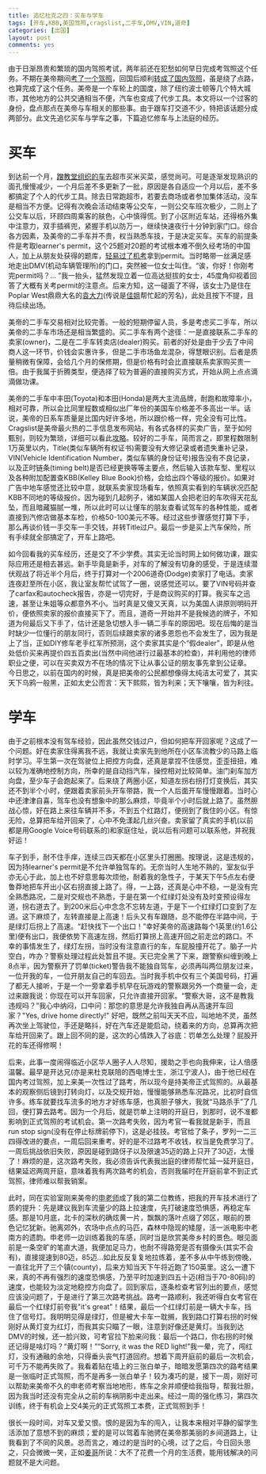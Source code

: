 ```yaml
---
title: 追忆杜克之四：买车与学车
tags: [开车,KBB,美国驾照,cragslist,二手车,DMV,VIN,道奇]
categories: [出国]
layout: post
comments: yes
---
```


由于日渐昂贵和繁琐的国内驾照考试，两年前还在犯愁如何早日完成考驾照这个任务。不期在美帝期间[考了一个驾照](http://sixf.org/cn/2014/01/us-driver-license-nc)，回国后顺利[转成了国内驾照](http://sixf.org/cn/2014/03/driver-license-transfer-us-hangzhou)，虽是绕了点路，也算完成了这个任务。美帝是一个车轮上的国度，除了纽约波士顿等几个特大城市，其他地方的公共交通相当不便，汽车也变成了代步工具。本文将以一个过客的身份，盘点那点在美帝与车相关的那些事。由于跟车打交道不少，特把该话题分成两部分。此文先追忆买车与学车之事，下篇追忆修车与上法庭的经历。

# 买车

到达前一个月，[蹭教堂组织的车](http://sixf.org/cn/2014/03/duke-memoir-baptist-church-ihouse)去超市买米买菜，感觉尚可。可是逐渐发现熟识的面孔慢慢减少，一个月后差不多更新了一批，原因是各自适应一个月以后，差不多都搞定了个人的代步工具。除去日常跑超市，若要去商场或者参加集体活动，没车是相当不方便。记得有次晚会活动结束等公交车，一则公交车班次极少，二则上了公交车以后，环顾四周乘客的肤色，心中慎得慌。到了小区附近车站，还得格外集中注意力，双手插裤兜，紧握手机以防万一，继续快速夜行十分钟到家门口。综合各方因素，及美帝的二手车并不贵，权当熟悉车技，于是决定买车。买车的前提条件是考取learner's permit，这个25题对20题的考试根本难不倒久经考场的中国人，加上从朋友处获得的题库，[轻易过了机考](http://sixf.org/cn/2014/01/us-driver-license-nc)拿到permit。当时略带一丝满足感地走出DMV(机动车辆管理所)的门口，突然被一位女士叫住。“诶，你好！你刚考完permit吗？... ”我一抬头，猛然发现立着一位高达挺拔的女士，45度角仰视着回答了大概有关考permit的注意点。后来方知，这一碰面了不得，该女士乃是住在Poplar West鼎鼎大名的[袁大力](http://faculty.ecnu.edu.cn/s/1692/main.jspy)(传说是[佳姐](http://www.5055.cn/Item/10891.aspx)帮忙起的芳名)，此处且按下不提，且待后续出场。

美帝的二手车交易相对比较完善。一般的短期停留人员，多是考虑买二手车，所以美帝的二手车市场还是相当繁盛的。买二手车有两个途径：一是直接联系二手车的卖家(owner)，二是在二手车转卖店(dealer)购买。前者的好处是由于少去了中间商人这一环节，价钱会实惠许多，但是二手市场鱼龙混杂，得慧眼识别。后者是质量稍微有保障，会给几个月的保修期，但是价格有时会比直接联系卖家购买贵一倍。由于我属于折腾类型，便选择了较为普遍的直接购买方式，开始从网上点点滴滴做功课。

美帝的二手车中丰田(Toyota)和本田(Honda)是两大主流品牌，耐跑和故障率小，相对可靠，所以会比同里程数或相似出厂年份的美国车价格差不多高出一半。话说，美帝的日系车质量是比国内好许多地，所以跟价格一样，完全没有可比性。Cragslist是美帝最火热的二手信息发布网站，有各式各样的买卖广告，至于如何甄别，则较为繁琐，详细可以看此[攻略](http://blog.renren.com/share/232508440/14149468179)。较好的二手车，简而言之，即里程数限制1万英里以内，Title(类似车辆所有权证书)需要没有大修记录或者遗失重补记录，VIN(Vehicle Identification Number，类似车辆的身份证号)报告没有不良记录，以及正时链条(timing belt)是否已经更换等等主要点，然后输入该款车型、里程以及各种附加配置查KBB(Kelley Blue Book)价格，会给出四个等级的报价。如果对广告中地车感觉还比较中意，就联系卖家现场看车，依照真实看到的车辆状况匹配KBB不同地的等级报价。因为碰到几起例子，诸如某国人会把老旧的车吹得天花乱坠，而且暗藏猫腻一堆，所以此时可以让懂车的朋友查看试驾车的各种性能，或者直接到汽修店做基本车检，价格50-100美元不等。经过这些步骤感觉打算下手，那么再谈价钱一手交车一手交钱，并转Title过户。最后一步是买上汽车保险，所有手续就全部搞定了，开车上路吧。

如今回看我的买车经历，还是交了不少学费。其实无论当时网上如何做功课，跟实际应用还是相去甚远。新手毕竟是新手，对车的了解没有切身的感受，于是连续潜伏观战了将近半个月后，终于打算对一个2006道奇(Dodge)卖家打了电话。卖家连夜赶至所在小区，我让室友帮忙试驾了一圈，说感觉还可以。要了VIN号码并查了carfax和autocheck报告，亦是一切完好，于是商议购买的打算。我买车之迅速，甚至让朱姐等众都意外不小。当时真是又傻又天真，以为美国人讲原则明码开价，便依照卖家的报价直接买下了。而且，道奇一开始并不是我候选的牌子，不知道为何最后又下手了，估计还是急切想入手一辆二手车的原因吧。现在后悔的是当时缺少一位懂行的朋友同行，否则后续跟卖家的诸多恩怨也不会发生了，因为我是上了当，正如DIY修车老手红军所预测，这个卖家其实是个“假dealer”，即是从他处低价买来再提价四五百卖出(当然中间他进行过最基本的检查)，并利用他的律师职业之便，可以在买卖双方不在场的情况下让从事公证的朋友事先拿到公证章。 今日思之，以前在国内的时候，真是把美帝的公民都想像得太纯洁太可爱了，其实天下乌鸦一般黑，正如太史公而言：天下熙熙，皆为利来；天下嚷嚷，皆为利往。

# 学车

由于之前根本没有驾车经验，因此虽然交钱过户，但如何把车开回家呢？这成了一个问题。好在卖家住得离我不远，我就让卖家先到他所在小区车流教少的马路上临时学习。平生第一次在驾驶位上把控方向盘，还真是拿捏不住感觉，歪歪扭扭，难以较为准确地控制方向，所幸的是自动挡汽车，操控相对比较简单。油门刹车加方向盘，至少车子会跑起来了。后来绕了两圈小区，知道左拐右拐打灯变换后，其实还不到半个小时，便跟着卖家前头开车带路，我一个人后面开车慢慢跟着。当时心中还津津自喜，驾车也没有想象中的那么麻烦，毕竟半个小时后就上路了。虽然胆战心惊，好在路上来往车辆并不多，不到五个红路灯，便拐到了我住的小区。有惊无险，总算把车给开回来了，心中不免漾起几丝兴奋。卖家留了真实的手机(以前都是用Google Voice号码联系的)和家庭住址，说以后有问题可以联系他，并祝我好运！

车子到手，耐不住手痒，连续三四天都在小区里头打圈圈。按理说，这是违规的，因为持learner's permit是不允许单独驾车的。无奈当时人生地不熟的，室友似乎亦无心于此，加上也不好意思每次烦他，耐着我的急性子，于某天下午5点左右便鲁莽地把车开出小区右拐直接上路了。得，一上路，还真是心中不稳，一是没有完全熟悉路况，二是对交规也不熟悉，于是在第一个红绿灯处没有及时变预设得左道，拐右道去了。到200米后心中念念不忘转左道，于是下一个红绿灯口变到了左道。这下麻烦了，左转直接是上高速！后头又有车跟随，总不能停在半路中间，于是绿灯后拐上了高速。“赶快找下一个出口！”幸好美帝的高速路每个1英里(约1.6公里)便有出口，我便依势下高速左拐，然后打算拐上高速开回之前走岔的路口。不幸的事情发生了，绿灯左拐，当时没有注意直行的车，车屁股撞开花了。脑子一片空白，咋办？警察处理过程此处暂且不提。天已完全黑了下来，跟警察纠缠到晚上8点半，因为警察开了罚单(ticket)警告我不能独自驾车，必须再叫两位朋友过来，一位开我的车，一位开朋友自己的车回去。当时我手机中仅有三个美国号码，打遍了都无人接听，于是一个一旁拿着手机早在玩游戏的警察跟另外一个商量一会，走过来跟我说：你现在可以开车回家，只允许直接开回家。“警察大哥，这不是教我违规吗？”我心中纳闷，口中问：那您的意思是允许我独自再从高速开车回家？"Yes, drive home directly!" 好吧，既然之前叫天天不应，叫地地不灵，虽然再次坐上驾驶位，手还是略抖，好在汽车还是能启动，绕着来的方向，总算再次把车给开回来了。跟上回不同的是，这次的心情跌入了谷底：罚单怎么处理？屁股开花的车还得修啊！

后来，此事一度闹得临近小区华人圈子人人尽知，援助之手也向我伸来，让人倍感温馨。最早是开达兄(亦是来杜克联陪的西电博士生，浙江宁波人)，由于他已经在国内考过驾照，加上来美一次性过了路考，所以现今是持美帝正式驾照的。从最基本的观察侧后镜到打转向灯，以及交规开始，慢慢能够熟悉车况路况，比初时自信许多。练车就要找车流多的地方才好练车感，也真胆子够大，我就“马路杀手”了几回，便打算去路考。因为一个月后，就是罚单上注明的开庭日，到那时，说不准都影响到正式驾照的考试机会。第一次路考失败，因为考官一看我就是新手，而且run stop sign(没有在停止标牌前停下)，这是必挂技。考官给了条子，罗列一二三四得改进的要点，一周后回来重考。好的是不过路考不收钱，权当是免费学习了。一周后挑战依旧失败，原因是碰到路伢子以及限速35迈的路上只开了30迈，太慢了！麻烦的是，这次路考失败，我必须告诉代表我出庭的律师帮忙延一延开庭日，结果延迟两周开庭，意味着我有两次路考的机会，否则我届时在开庭前拿不到正式驾照，律师难以帮我销案。

此时，同在实验室刚来美帝的[申老师](http://eco.ibcas.ac.cn/station/shennj/shenguozhen.htm)成了我的第二位教练，把我的开车技术进行了质的提升：先是建议我到车流量少的路上拉速度，先打破速度恐惧感，再稳定车感。那是10月底，北卡的深秋的确炫黄一片，飘飘的落叶点缀了郊区，眼前的景色记忆犹新。驰离郊外，农场中点点的马匹，森林中隐现的矮屋，活一派电影中老南方的遗韵。申老师一边训练着我的车感，同时当是欣赏美帝乡村的景色。眼见面前是一条空旷的笔直大道，我便加足马力，也耐不得路旁是否有摄像头(其实不会有)，直接提速到80迈，85迈...如此反反复复地拉练着，差不多从中午练到傍晚，一直往北开了三个镇(county)，后来方知当天下午将近跑了150英里。这么一遭下来，真的不再有强烈的速度恐惧感，乃至平时加速到四五十迈(相当于70-80码)的速度，也能较为淡定地稳控方向盘了。回到家后，逐条检查考官列出的要点，感觉应该没问题了，于是进行了第三次路考挑战。路考一路顺利，我还听得白女考官在最后一个红绿灯前夸我"it's great"！结果，最后一个红绿灯前是一辆大卡车，挡住了信号灯。我明明见得是绿灯，但是被大卡车一耽搁，我到路口打算右拐的时候刚好从黄灯变为红灯，而我其实只瞄了一眼，注意到好像还是黄灯。当我到达DMV的时候，还一脸兴致，可考官拉下脸来问我：最后一个路口，你右拐的时候还记得是啥灯吗？“黄灯啊！”“Sorry, it was the RED light!”我一晕，完了，闯红灯，没有通融的余地，只得垂头丧气打道回府。想着下周开庭前的最后一次机会，可千万不能再失败了。我看着贴在墙上的三张白单子，暗暗发愿第四次的路考结果是一张临时正式驾照，而不是再多一张白单子！较为凑巧的是，接下一周，刚好可以帮助来美帝不久的申老师考察当地地形，练车之余并顺便给我指导，帮我壮胆，因为我当时还没有完全从之前的车祸阴影中走出来。经过一周的强化练习，第四次训练，终于有机会上交4美元的正式驾照工本费，正式驾照到手！

很长一段时间，对车又爱又恨。恨的是因为车的闯入，让我本来相对平静的留学生活添加了意想不到的麻烦；爱的是可以驾着车驰骋在美帝那美丽的乡间道路上，让我看到了不同的风景。总而言之，难过的是当时的心境，过了之后，今日回头思之，只会微微一笑，正如[姜哥](http://www.bysy.edu.cn/yyxw/xwbd/58261.shtml)所说：大不了花费一个月的生活费，能用钱解决的问题就不是大问题。